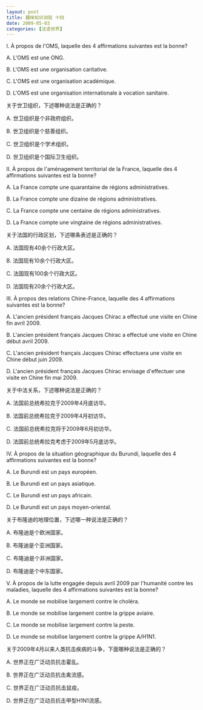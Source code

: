 ```yaml
---
layout: post
title: 趣味知识测验 十四
date: 2009-05-03
categories: [法语世界]  
---
```




I. À propos de l'OMS, laquelle des 4 affirmations suivantes est la bonne?

A. L'OMS est une ONG.

B. L'OMS est une organisation caritative.

C. L'OMS est une organisation académique.

D. L'OMS est une organisation internationale à vocation sanitaire.

关于世卫组织，下述哪种说法是正确的？

A. 世卫组织是个非政府组织。

B. 世卫组织是个慈善组织。

C. 世卫组织是个学术组织。

D. 世卫组织是个国际卫生组织。

II. À propos de l'aménagement territorial de la France, laquelle des 4 affirmations suivantes est la bonne?

A. La France compte une quarantaine de régions administratives.

B. La France compte une dizaine de régions administratives.

C. La France compte une centaine de régions administratives.

D. La France compte une vingtaine de régions administratives.

关于法国的行政区划，下述哪条表述是正确的？

A. 法国现有40余个行政大区。

B. 法国现有10余个行政大区。

C. 法国现有100余个行政大区。

D. 法国现有20余个行政大区。

III. À propos des relations Chine-France, laquelle des 4 affirmations suivantes est la bonne?

A. L'ancien président français Jacques Chirac a effectué une visite en Chine fin avril 2009.

B. L'ancien président français Jacques Chirac a effectué une visite en Chine début avril 2009.

C. L'ancien président français Jacques Chirac effectuera une visite en Chine début juin 2009.

D. L'ancien président français Jacques Chirac envisage d'effectuer une visite en Chine fin mai 2009.

关于中法关系，下述哪种说法是正确的？

A. 法国前总统希拉克于2009年4月底访华。

B. 法国前总统希拉克于2009年4月初访华。

C. 法国前总统希拉克将于2009年6月初访华。

D. 法国前总统希拉克考虑于2009年5月底访华。

IV. À propos de la situation géographique du Burundi, laquelle des 4 affirmations suivantes est la bonne?

A. Le Burundi est un pays européen.

B. Le Burundi est un pays asiatique.

C. Le Burundi est un pays africain.

D. Le Burundi est un pays moyen-oriental.

关于布隆迪的地理位置，下述哪一种说法是正确的？

A. 布隆迪是个欧洲国家。

B. 布隆迪是个亚洲国家。

C. 布隆迪是个非洲国家。

D. 布隆迪是个中东国家。

V. À propos de la lutte engagée depuis avril 2009 par l'humanité contre les maladies, laquelle des 4 affirmations suivantes est la bonne?

A. Le monde se mobilise largement contre le choléra.

B. Le monde se mobilise largement contre la grippe aviaire.

C. Le monde se mobilise largement contre la peste.

D. Le monde se mobilise largement contre la grippe A/H1N1.

关于2009年4月以来人类抗击疾病的斗争，下面哪种说法是正确的？

A. 世界正在广泛动员抗击霍乱。

B. 世界正在广泛动员抗击禽流感。

C. 世界正在广泛动员抗击鼠疫。

D. 世界正在广泛动员抗击甲型H1N1流感。
